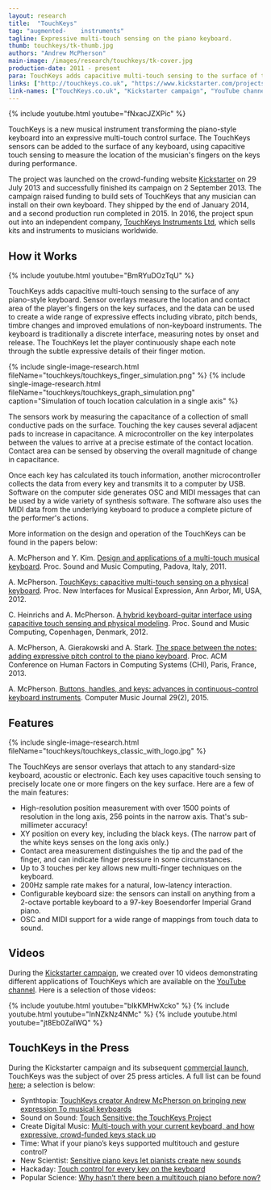 ```yaml
---
layout: research
title:  "TouchKeys"
tag: "augmented-	instruments"
tagline: Expressive multi-touch sensing on the piano keyboard.
thumb: touchkeys/tk-thumb.jpg
authors: "Andrew McPherson"
main-image: /images/research/touchkeys/tk-cover.jpg
production-date: 2011 - present
para: TouchKeys adds capacitive multi-touch sensing to the surface of the piano keys.  
links: ["http://touchkeys.co.uk", "https://www.kickstarter.com/projects/instrumentslab/touchkeys-multi-touch-musical-keyboard", "http://youtube.com/user/apm414/videos"]
link-names: ["TouchKeys.co.uk", "Kickstarter campaign", "YouTube channel"]
---
```


{% include youtube.html youtube="fNxacJZXPic" %}

TouchKeys is a new musical instrument transforming the piano-style keyboard into an expressive multi-touch control surface. The TouchKeys sensors can be added to the surface of any keyboard, using capacitive touch sensing to measure the location of the musician's fingers on the keys during performance.

The project was launched on the crowd-funding website [Kickstarter](https://www.kickstarter.com/projects/instrumentslab/touchkeys-multi-touch-musical-keyboard) on 29 July 2013 and successfully finished its campaign on 2 September 2013. The campaign raised funding to build sets of TouchKeys that any musician can install on their own keyboard. They shipped by the end of January 2014, and a second production run completed in 2015. In 2016, the project spun out into an independent company, [TouchKeys Instruments Ltd](http://touchkeys.co.uk), which sells kits and instruments to musicians worldwide.

## How it Works

{% include youtube.html youtube="BmRYuDOzTqU" %}

TouchKeys adds capacitive multi-touch sensing to the surface of any piano-style keyboard. Sensor overlays measure the location and contact area of the player's fingers on the key surfaces, and the data can be used to create a wide range of expressive effects including vibrato, pitch bends, timbre changes and improved emulations of non-keyboard instruments. The keyboard is traditionally a discrete interface, measuring notes by onset and release. The TouchKeys let the player continuously shape each note through the subtle expressive details of their finger motion.

{% include single-image-research.html fileName="touchkeys/touchkeys_finger_simulation.png" %}
{% include single-image-research.html fileName="touchkeys/touchkeys_graph_simulation.png" caption="Simulation of touch location calculation in a single axis" %}

The sensors work by measuring the capacitance of a collection of small conductive pads on the surface. Touching the key causes several adjacent pads to increase in capacitance. A microcontroller on the key interpolates between the values to arrive at a precise estimate of the contact location. Contact area can be sensed by observing the overall magnitude of change in capacitance.

Once each key has calculated its touch information, another microcontroller collects the data from every key and transmits it to a computer by USB. Software on the computer side generates OSC and MIDI messages that can be used by a wide variety of synthesis software. The software also uses the MIDI data from the underlying keyboard to produce a complete picture of the performer's actions.

More information on the design and operation of the TouchKeys can be found in the papers below:

A. McPherson and Y. Kim. [Design and applications of a multi-touch musical keyboard](http://smcnetwork.org/system/files/smc2011_submission_80.pdf). Proc. Sound and Music Computing, Padova, Italy, 2011.

A. McPherson. [TouchKeys: capacitive multi-touch sensing on a physical keyboard](http://www.eecs.umich.edu/nime2012/Proceedings/papers/195_Final_Manuscript.pdf). Proc. New Interfaces for Musical Expression, Ann Arbor, MI, USA, 2012.

C. Heinrichs and A. McPherson. [A hybrid keyboard-guitar interface using capacitive touch sensing and physical modeling](http://www.smcnetwork.org/system/files/smc2012-176.pdf). Proc. Sound and Music Computing, Copenhagen, Denmark, 2012.

A. McPherson, A. Gierakowski and A. Stark. [The space between the notes: adding expressive pitch control to the piano keyboard](http://dl.acm.org/authorize?6813830). Proc. ACM Conference on Human Factors in Computing Systems (CHI), Paris, France, 2013.

A. McPherson. [Buttons, handles, and keys: advances in continuous-control keyboard instruments](http://www.mitpressjournals.org/doi/pdf/10.1162/COMJ_a_00297). Computer Music Journal 29(2), 2015.

## Features

{% include single-image-research.html fileName="touchkeys/touchkeys_classic_with_logo.jpg" %}

The TouchKeys are sensor overlays that attach to any standard-size keyboard, acoustic or electronic. Each key uses capacitive touch sensing to precisely locate one or more fingers on the key surface. Here are a few of the main features:

* High-resolution position measurement with over 1500 points of resolution in the long axis, 256 points in the narrow axis. That's sub-millimeter accuracy!
* XY position on every key, including the black keys. (The narrow part of the white keys senses on the long axis only.)
* Contact area measurement distinguishes the tip and the pad of the finger, and can indicate finger pressure in some circumstances.
* Up to 3 touches per key allows new multi-finger techniques on the keyboard.
* 200Hz sample rate makes for a natural, low-latency interaction.
* Configurable keyboard size: the sensors can install on anything from a 2-octave portable keyboard to a 97-key Boesendorfer Imperial Grand piano.
* OSC and MIDI support for a wide range of mappings from touch data to sound.

## Videos

During the [Kickstarter campaign](https://www.kickstarter.com/projects/instrumentslab/touchkeys-multi-touch-musical-keyboard), we created over 10 videos demonstrating different applications of TouchKeys which are available on the [YouTube channel](http://youtube.com/user/apm414/videos). Here is a selection of those videos:

{% include youtube.html youtube="bIkKMHwXcko" %}
{% include youtube.html youtube="InNZkNz4NMc" %}
{% include youtube.html youtube="jt8Eb0ZalWQ" %}

## TouchKeys in the Press

During the Kickstarter campaign and its subsequent [commercial launch](http://touchkeys.co.uk), TouchKeys was the subject of over 25 press articles. A full list can be found [here](http://touchkeys.co.uk/press/); a selection is below:

* Synthtopia: [TouchKeys creator Andrew McPherson on bringing new expression To musical keyboards](http://www.synthtopia.com/content/2016/12/09/touchkeys-creator-andrew-mcpherson-on-bringing-new-expression-to-musical-keyboards/)
* Sound on Sound: [Touch Sensitive: the TouchKeys Project](http://www.soundonsound.com/people/touchkeys-project)
* Create Digital Music: [Multi-touch with your current keyboard, and how expressive, crowd-funded keys stack up](http://cdm.link/2013/08/the-latest-multitouch-expressive-idea-use-your-current-keyboard/)
* Time: What if your piano’s keys supported multitouch and gesture control?
* New Scientist: [Sensitive piano keys let pianists create new sounds](https://www.newscientist.com/article/dn23819-sensitive-piano-keys-let-pianists-create-new-sounds.html)
* Hackaday: [Touch control for every key on the keyboard](http://hackaday.com/2013/07/30/touch-control-for-every-key-on-the-keyboard/)
* Popular Science: [Why hasn’t there been a multitouch piano before now?](http://www.popsci.com/technology/article/2013-07/why-hasnt-there-been-multitouch-piano-now?src=SOC&dom=tw)
